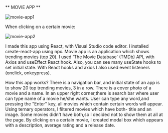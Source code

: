 ** MOVIE APP **

![movie-app1](https://user-images.githubusercontent.com/85742865/133162675-f1032ab5-597a-45f8-95e8-0f572aaa0c5b.png)

When clicking on a certain movie:

![movie-app2](https://user-images.githubusercontent.com/85742865/133162678-9f1ecd31-705e-4d0b-9754-2e4a6f645ed7.png)

I made this app using React, with Visual Studio code editor. I installed create-react-app using npx.
Movie app is an application which shows trending movies (top 20). I used 'The Movie Database' (TMDb) API, with Axios and useEffect React hook.
Also, you can see many useState hooks to set initial state. With React hooks and axios I also used event listeners (onclick, onkeypress).

How this app works?
There is a navigation bar, and initial state of an app is to show 20 top trending movies, 3 in a row. There is a cover photo of a movie and a name. In an upper right corner,there is search bar where user can type name of a movie he/she wants. User can type any word,and pressing the "Enter" key, all movies which contain certain words will appear.
Using ternary operators, I filtered movies which have both- title and an image. Some movies didn't have both,so I decided not to show them at all at the page.
By clicking on a certain movie, I created modal box which appears with a description, average rating and a release date.
